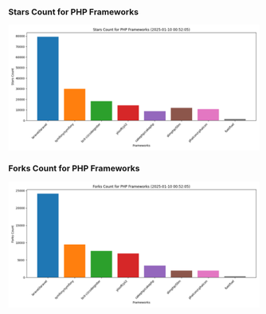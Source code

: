 ### Stars Count for PHP Frameworks

![Stars Chart](./archive/charts/20250110005205_stars_count.png)

### Forks Count for PHP Frameworks

![Forks Chart](./archive/charts/20250110005205_forks_count.png)

